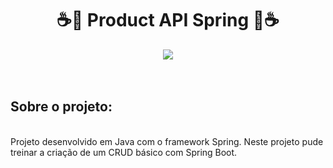<div align="center">
    <h1>☕🍃 Product API Spring 🍃☕</h1>
</div>

<div align="center">
    <a href="https://github.com/romulodeoliveira/Product-API-Spring/blob/main/LICENSE"><img src="https://img.shields.io/github/license/romulodeoliveira/Product-API-Spring.svg"></a>
</div>

<br>
<br>
<h2>Sobre o projeto:</h2>

<br>
Projeto desenvolvido em Java com o framework Spring. Neste projeto pude treinar a criação de um CRUD básico com Spring Boot.
